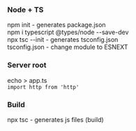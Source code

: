 ### Node + TS
npm init - generates package.json\
npm i typescript @types/node --save-dev\
npx tsc --init - generates tsconfig.json\
tsconfig.json - change module to ESNEXT

### Server root
echo > app.ts\
```import http from 'http'```

### Build
npx tsc - generates js files (build)


